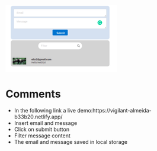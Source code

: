 
![pic](https://github.com/ellatom/Comments/blob/master/com1.png)
  
<h1>Comments</h1>
<ul>
<li>In the following link a live demo:https://vigilant-almeida-b33b20.netlify.app/
<li>Insert email and message</li>
<li>Click on submit button</li>
<li>Filter message content</li>
<li>The email and message saved in local storage</li>
<ul>
